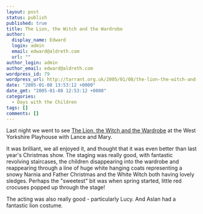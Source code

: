 ```yaml
---
layout: post
status: publish
published: true
title: The Lion, the Witch and the Wardrobe
author:
  display_name: Edward
  login: admin
  email: edward@aldreth.com
  url: ""
author_login: admin
author_email: edward@aldreth.com
wordpress_id: 79
wordpress_url: http://tarrant.org.uk/2005/01/08/the-lion-the-witch-and-the-wardrobe/
date: "2005-01-08 13:53:12 +0000"
date_gmt: "2005-01-08 12:53:12 +0000"
categories:
  - Days with the Children
tags: []
comments: []
---
```


<p>Last night we went to see <a href="https://www.wyplayhouse.com/events/event_details.asp?event_ID=159">The Lion, the Witch and the Wardrobe</a> at the West Yorkshire Playhouse with Lance and Mary.</p>
<p>It was brilliant, we all enjoyed it, and thought that it was even better than last year's Christmas show.  The staging was really good, with fantastic revolving staircases, the children disappearing into the wardrobe and reappearing through a line of huge white hanging coats representing a snowy Narnia and Father Christmas and the White Witch both having lovely sledges.  Perhaps the "sweetest" bit was when spring started, little red crocuses popped up through the stage!</p>
<p>The acting was also really good - particularly Lucy.  And Aslan had a fantastic lion costume.</p>
